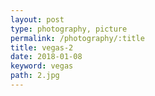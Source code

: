 ```yaml
---
layout: post
type: photography, picture
permalink: /photography/:title
title: vegas-2
date: 2018-01-08
keyword: vegas
path: 2.jpg
---
```



